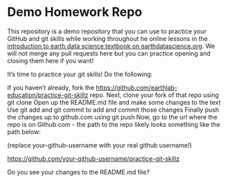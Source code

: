 # Demo Homework Repo

This repository is a demo repository that you can use to practice your GitHub and git skills while working
throughout he online lessons in the [introduction to earth data science textbook on earthdatascience.org](https://www.earthdatascience.org/courses/intro-to-earth-data-science/git-github/version-control/). We will not merge any pull requests here but you can practice opening and closing them here if you want!

It’s time to practice your git skills! Do the following:

If you haven’t already, fork the https://github.com/earthlab-education/practice-git-skillz repo.
Next, clone your fork of that repo using git clone
Open up the README.md file and make some changes to the text
Use git add and git commit to add and commit those changes
Finally push the changes up to github.com using git push
Now, go to the url where the repo is on Github.com - the path to the repo likely looks something like the path below:

(replace your-github-username with your real github username!)

https://github.com/your-github-username/practice-git-skillz

Do you see your changes to the README.md file?
